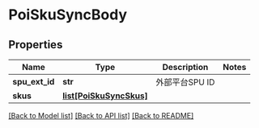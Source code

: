 # PoiSkuSyncBody

## Properties
Name | Type | Description | Notes
------------ | ------------- | ------------- | -------------
**spu_ext_id** | **str** | 外部平台SPU ID | 
**skus** | [**list[PoiSkuSyncSkus]**](PoiSkuSyncSkus.md) |  | 

[[Back to Model list]](../README.md#documentation-for-models) [[Back to API list]](../README.md#documentation-for-api-endpoints) [[Back to README]](../README.md)


